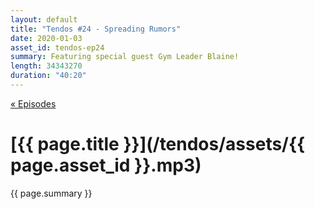```yaml
---
layout: default
title: "Tendos #24 - Spreading Rumors"
date: 2020-01-03
asset_id: tendos-ep24
summary: Featuring special guest Gym Leader Blaine!
length: 34343270
duration: "40:20"
---
```

[« Episodes](/tendos/episodes)

# [{{ page.title }}](/tendos/assets/{{ page.asset_id }}.mp3)
{{ page.summary }}
